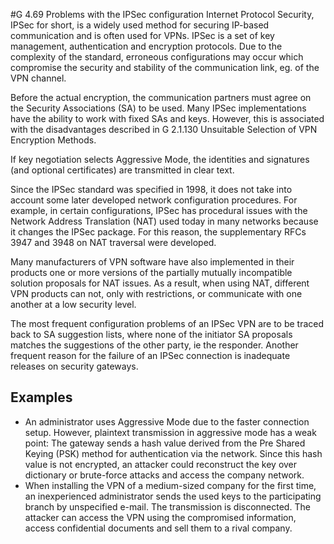 #G 4.69 Problems with the IPSec configuration
Internet Protocol Security, IPSec for short, is a widely used method for securing IP-based communication and is often used for VPNs. IPSec is a set of key management, authentication and encryption protocols. Due to the complexity of the standard, erroneous configurations may occur which compromise the security and stability of the communication link, eg. of the VPN channel.

Before the actual encryption, the communication partners must agree on the Security Associations (SA) to be used. Many IPSec implementations have the ability to work with fixed SAs and keys. However, this is associated with the disadvantages described in G 2.1.130 Unsuitable Selection of VPN Encryption Methods.

If key negotiation selects Aggressive Mode, the identities and signatures (and optional certificates) are transmitted in clear text.

Since the IPSec standard was specified in 1998, it does not take into account some later developed network configuration procedures. For example, in certain configurations, IPSec has procedural issues with the Network Address Translation (NAT) used today in many networks because it changes the IPSec package. For this reason, the supplementary RFCs 3947 and 3948 on NAT traversal were developed.

Many manufacturers of VPN software have also implemented in their products one or more versions of the partially mutually incompatible solution proposals for NAT issues. As a result, when using NAT, different VPN products can not, only with restrictions, or communicate with one another at a low security level.

The most frequent configuration problems of an IPSec VPN are to be traced back to SA suggestion lists, where none of the initiator SA proposals matches the suggestions of the other party, ie the responder. Another frequent reason for the failure of an IPSec connection is inadequate releases on security gateways.



## Examples 
* An administrator uses Aggressive Mode due to the faster connection setup. However, plaintext transmission in aggressive mode has a weak point: The gateway sends a hash value derived from the Pre Shared Keying (PSK) method for authentication via the network. Since this hash value is not encrypted, an attacker could reconstruct the key over dictionary or brute-force attacks and access the company network.
* When installing the VPN of a medium-sized company for the first time, an inexperienced administrator sends the used keys to the participating branch by unspecified e-mail. The transmission is disconnected. The attacker can access the VPN using the compromised information, access confidential documents and sell them to a rival company.




